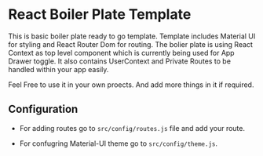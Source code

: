 # React Boiler Plate Template

This is basic boiler plate ready to go template. Template includes Material UI for styling and React Router Dom for routing. The bolier plate is using React Context as top level component which is currently being used for App Drawer toggle. It also contains UserContext and Private Routes to be handled within your app easily.

Feel Free to use it in your own proects. And add more things in it if required.

## Configuration

- For adding routes go to `src/config/routes.js` file and add your route.

- For confugring Material-UI theme go to `src/config/theme.js`.
